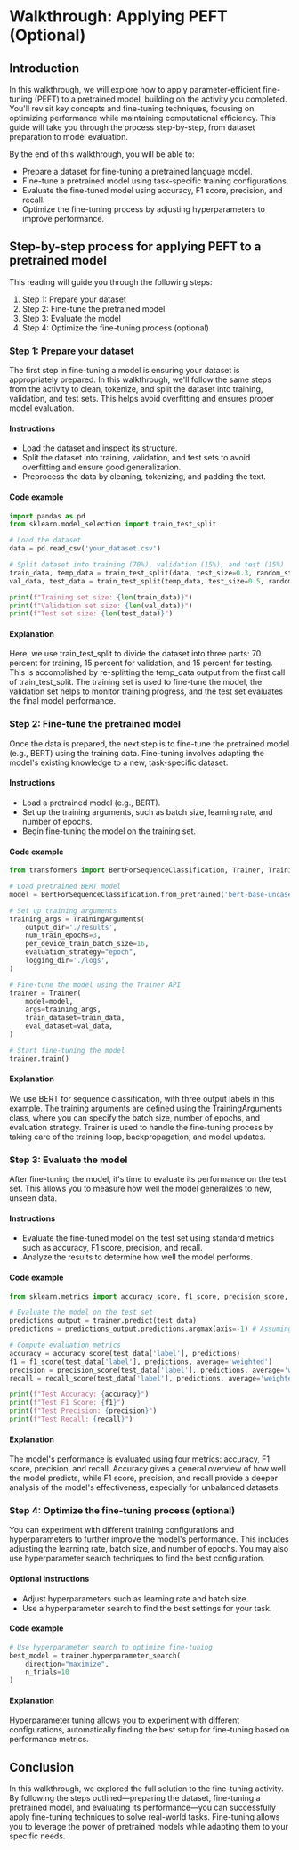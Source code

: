 # Walkthrough: Applying PEFT (Optional)

## Introduction
In this walkthrough, we will explore how to apply parameter-efficient fine-tuning (PEFT) to a pretrained model, building on the activity you completed. You'll revisit key concepts and fine-tuning techniques, focusing on optimizing performance while maintaining computational efficiency. This guide will take you through the process step-by-step, from dataset preparation to model evaluation.

By the end of this walkthrough, you will be able to:

- Prepare a dataset for fine-tuning a pretrained language model.
- Fine-tune a pretrained model using task-specific training configurations.
- Evaluate the fine-tuned model using accuracy, F1 score, precision, and recall.
- Optimize the fine-tuning process by adjusting hyperparameters to improve performance.

## Step-by-step process for applying PEFT to a pretrained model
This reading will guide you through the following steps:

1. Step 1: Prepare your dataset
2. Step 2: Fine-tune the pretrained model
3. Step 3: Evaluate the model
4. Step 4: Optimize the fine-tuning process (optional)

### Step 1: Prepare your dataset
The first step in fine-tuning a model is ensuring your dataset is appropriately prepared. In this walkthrough, we'll follow the same steps from the activity to clean, tokenize, and split the dataset into training, validation, and test sets. This helps avoid overfitting and ensures proper model evaluation.

#### Instructions
- Load the dataset and inspect its structure.
- Split the dataset into training, validation, and test sets to avoid overfitting and ensure good generalization.
- Preprocess the data by cleaning, tokenizing, and padding the text.

#### Code example
```python
import pandas as pd
from sklearn.model_selection import train_test_split

# Load the dataset
data = pd.read_csv('your_dataset.csv')

# Split dataset into training (70%), validation (15%), and test (15%)
train_data, temp_data = train_test_split(data, test_size=0.3, random_state=42)
val_data, test_data = train_test_split(temp_data, test_size=0.5, random_state=42)

print(f"Training set size: {len(train_data)}")
print(f"Validation set size: {len(val_data)}")
print(f"Test set size: {len(test_data)}")
```

#### Explanation
Here, we use train_test_split to divide the dataset into three parts: 70 percent for training, 15 percent for validation, and 15 percent for testing. This is accomplished by re-splitting the temp_data output from the first call of train_test_split. The training set is used to fine-tune the model, the validation set helps to monitor training progress, and the test set evaluates the final model performance.

### Step 2: Fine-tune the pretrained model
Once the data is prepared, the next step is to fine-tune the pretrained model (e.g., BERT) using the training data. Fine-tuning involves adapting the model's existing knowledge to a new, task-specific dataset.

#### Instructions
- Load a pretrained model (e.g., BERT).
- Set up the training arguments, such as batch size, learning rate, and number of epochs.
- Begin fine-tuning the model on the training set.

#### Code example
```python
from transformers import BertForSequenceClassification, Trainer, TrainingArguments

# Load pretrained BERT model
model = BertForSequenceClassification.from_pretrained('bert-base-uncased', num_labels=3)

# Set up training arguments
training_args = TrainingArguments(
    output_dir='./results',
    num_train_epochs=3,
    per_device_train_batch_size=16,
    evaluation_strategy="epoch",
    logging_dir='./logs',
)

# Fine-tune the model using the Trainer API
trainer = Trainer(
    model=model,
    args=training_args,
    train_dataset=train_data,
    eval_dataset=val_data,
)

# Start fine-tuning the model
trainer.train()
```

#### Explanation
We use BERT for sequence classification, with three output labels in this example. The training arguments are defined using the TrainingArguments class, where you can specify the batch size, number of epochs, and evaluation strategy. Trainer is used to handle the fine-tuning process by taking care of the training loop, backpropagation, and model updates.

### Step 3: Evaluate the model
After fine-tuning the model, it's time to evaluate its performance on the test set. This allows you to measure how well the model generalizes to new, unseen data.

#### Instructions
- Evaluate the fine-tuned model on the test set using standard metrics such as accuracy, F1 score, precision, and recall.
- Analyze the results to determine how well the model performs.

#### Code example
```python
from sklearn.metrics import accuracy_score, f1_score, precision_score, recall_score

# Evaluate the model on the test set
predictions_output = trainer.predict(test_data)
predictions = predictions_output.predictions.argmax(axis=-1) # Assuming a classification task

# Compute evaluation metrics
accuracy = accuracy_score(test_data['label'], predictions)
f1 = f1_score(test_data['label'], predictions, average='weighted')
precision = precision_score(test_data['label'], predictions, average='weighted')
recall = recall_score(test_data['label'], predictions, average='weighted')

print(f"Test Accuracy: {accuracy}")
print(f"Test F1 Score: {f1}")
print(f"Test Precision: {precision}")
print(f"Test Recall: {recall}")
```

#### Explanation
The model's performance is evaluated using four metrics: accuracy, F1 score, precision, and recall. Accuracy gives a general overview of how well the model predicts, while F1 score, precision, and recall provide a deeper analysis of the model's effectiveness, especially for unbalanced datasets.

### Step 4: Optimize the fine-tuning process (optional)
You can experiment with different training configurations and hyperparameters to further improve the model's performance. This includes adjusting the learning rate, batch size, and number of epochs. You may also use hyperparameter search techniques to find the best configuration.

#### Optional instructions
- Adjust hyperparameters such as learning rate and batch size.
- Use a hyperparameter search to find the best settings for your task.

#### Code example
```python
# Use hyperparameter search to optimize fine-tuning
best_model = trainer.hyperparameter_search(
    direction="maximize",
    n_trials=10
)
```

#### Explanation
Hyperparameter tuning allows you to experiment with different configurations, automatically finding the best setup for fine-tuning based on performance metrics.

## Conclusion
In this walkthrough, we explored the full solution to the fine-tuning activity. By following the steps outlined—preparing the dataset, fine-tuning a pretrained model, and evaluating its performance—you can successfully apply fine-tuning techniques to solve real-world tasks. Fine-tuning allows you to leverage the power of pretrained models while adapting them to your specific needs.
